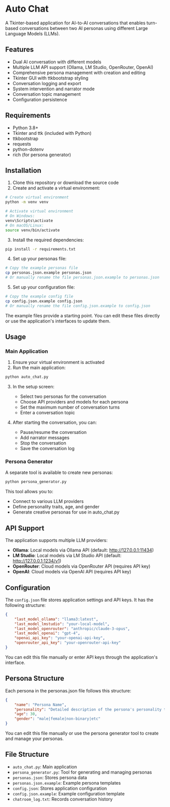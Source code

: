 # Auto Chat

A Tkinter-based application for AI-to-AI conversations that enables turn-based conversations between two AI personas using different Large Language Models (LLMs).

## Features

- Dual AI conversation with different models
- Multiple LLM API support (Ollama, LM Studio, OpenRouter, OpenAI)
- Comprehensive persona management with creation and editing
- Tkinter GUI with ttkbootstrap styling
- Conversation logging and export
- System intervention and narrator mode
- Conversation topic management
- Configuration persistence

## Requirements

- Python 3.8+
- Tkinter and ttk (included with Python)
- ttkbootstrap
- requests
- python-dotenv
- rich (for persona generator)

## Installation

1. Clone this repository or download the source code
2. Create and activate a virtual environment:

```bash
# Create virtual environment
python -m venv venv

# Activate virtual environment
# On Windows:
venv\Scripts\activate
# On macOS/Linux:
source venv/bin/activate
```

3. Install the required dependencies:

```bash
pip install -r requirements.txt
```

4. Set up your personas file:

```bash
# Copy the example personas file
cp personas.json.example personas.json
# Or manually rename the file personas.json.example to personas.json
```

5. Set up your configuration file:

```bash
# Copy the example config file
cp config.json.example config.json
# Or manually rename the file config.json.example to config.json
```

The example files provide a starting point. You can edit these files directly or use the application's interfaces to update them.

## Usage

### Main Application

1. Ensure your virtual environment is activated
2. Run the main application:

```bash
python auto_chat.py
```

3. In the setup screen:
   - Select two personas for the conversation
   - Choose API providers and models for each persona
   - Set the maximum number of conversation turns
   - Enter a conversation topic

4. After starting the conversation, you can:
   - Pause/resume the conversation
   - Add narrator messages
   - Stop the conversation
   - Save the conversation log

### Persona Generator

A separate tool is available to create new personas:

```bash
python persona_generator.py
```

This tool allows you to:
- Connect to various LLM providers
- Define personality traits, age, and gender
- Generate creative personas for use in auto_chat.py

## API Support

The application supports multiple LLM providers:

- **Ollama**: Local models via Ollama API (default: http://127.0.0.1:11434)
- **LM Studio**: Local models via LM Studio API (default: http://127.0.0.1:1234/v1)
- **OpenRouter**: Cloud models via OpenRouter API (requires API key)
- **OpenAI**: Cloud models via OpenAI API (requires API key)

## Configuration

The `config.json` file stores application settings and API keys. It has the following structure:

```json
{
    "last_model_ollama": "llama3:latest",
    "last_model_lmstudio": "your-local-model",
    "last_model_openrouter": "anthropic/claude-3-opus",
    "last_model_openai": "gpt-4",
    "openai_api_key": "your-openai-api-key",
    "openrouter_api_key": "your-openrouter-api-key"
}
```

You can edit this file manually or enter API keys through the application's interface.

## Persona Structure

Each persona in the personas.json file follows this structure:

```json
{
    "name": "Persona Name",
    "personality": "Detailed description of the persona's personality traits and characteristics",
    "age": 30,
    "gender": "male|female|non-binary|etc"
}
```

You can edit this file manually or use the persona generator tool to create and manage your personas.

## File Structure

- `auto_chat.py`: Main application
- `persona_generator.py`: Tool for generating and managing personas
- `personas.json`: Stores persona data
- `personas.json.example`: Example persona templates
- `config.json`: Stores application configuration
- `config.json.example`: Example configuration template
- `chatroom_log.txt`: Records conversation history


